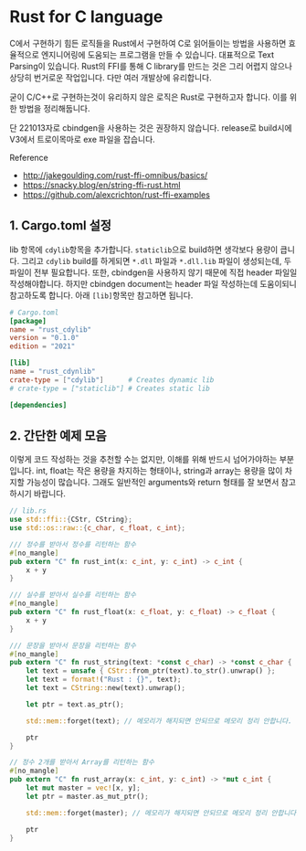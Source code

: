 # Rust for C language

C에서 구현하기 힘든 로직들을 Rust에서 구현하여 C로 읽어들이는 방법을 사용하면 효율적으로 엔지니어링에 도움되는 프로그램을 만들 수 있습니다. 대표적으로 Text Parsing이 있습니다. Rust의 FFI를 통해 C library를 만드는 것은 그리 어렵지 않으나 상당히 번거로운 작업입니다. 다만 여러 개발상에 유리합니다.

굳이 C/C++로 구현하는것이 유리하지 않은 로직은 Rust로 구현하고자 합니다. 이를 위한 방법을 정리해둡니다.

단 221013자로 cbindgen을 사용하는 것은 권장하지 않습니다. release로 build시에 V3에서 트로이목마로 exe 파일을 잡습니다.

Reference
- http://jakegoulding.com/rust-ffi-omnibus/basics/
- https://snacky.blog/en/string-ffi-rust.html
- https://github.com/alexcrichton/rust-ffi-examples

## 1. Cargo.toml 설정

lib 항목에 `cdylib`항목을 추가합니다. `staticlib`으로 build하면 생각보다 용량이 큽니다. 그리고 `cdylib` build를 하게되면 `*.dll` 파일과 `*.dll.lib` 파일이 생성되는데, 두 파일이 전부 필요합니다. 또한, cbindgen을 사용하지 않기 때문에 직접 header 파일일 작성해야합니다. 하지만 cbindgen document는 header 파일 작성하는데 도움이되니 참고하도록 합니다. 아래 `[lib]`항목만 참고하면 됩니다.

```toml
# Cargo.toml
[package]
name = "rust_cdylib"
version = "0.1.0"
edition = "2021"

[lib]
name = "rust_cdynlib"
crate-type = ["cdylib"]      # Creates dynamic lib
# crate-type = ["staticlib"] # Creates static lib

[dependencies]
```

## 2. 간단한 예제 모음

이렇게 코드 작성하는 것을 추천할 수는 없지만, 이해를 위해 반드시 넘어가야하는 부분입니다. int, float는 작은 용량을 차지하는 형태이나, string과 array는 용량을 많이 차지할 가능성이 많습니다. 그래도 일반적인 arguments와 return 형태를 잘 보면서 참고하시기 바랍니다.

```rs
// lib.rs
use std::ffi::{CStr, CString};
use std::os::raw::{c_char, c_float, c_int};

/// 정수를 받아서 정수를 리턴하는 함수
#[no_mangle]
pub extern "C" fn rust_int(x: c_int, y: c_int) -> c_int {
    x + y
}

/// 실수를 받아서 실수를 리턴하는 함수
#[no_mangle]
pub extern "C" fn rust_float(x: c_float, y: c_float) -> c_float {
    x + y
}

/// 문장을 받아서 문장을 리턴하는 함수
#[no_mangle]
pub extern "C" fn rust_string(text: *const c_char) -> *const c_char {
    let text = unsafe { CStr::from_ptr(text).to_str().unwrap() };
    let text = format!("Rust : {}", text);
    let text = CString::new(text).unwrap();

    let ptr = text.as_ptr();

    std::mem::forget(text); // 메모리가 해지되면 안되므로 메모리 정리 안합니다.

    ptr
}

// 정수 2개를 받아서 Array를 리턴하는 함수
#[no_mangle]
pub extern "C" fn rust_array(x: c_int, y: c_int) -> *mut c_int {
    let mut master = vec![x, y];
    let ptr = master.as_mut_ptr();

    std::mem::forget(master); // 메모리가 해지되면 안되므로 메모리 정리 안합니다.

    ptr
}
```


